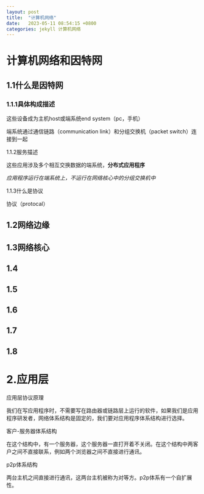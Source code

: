 ```yaml
---
layout: post
title:  "计算机网络"
date:   2023-05-11 08:54:15 +0800
categories: jekyll 计算机网络
---
```




# 计算机网络和因特网

## 1.1什么是因特网

### 1.1.1具体构成描述

这些设备成为主机host或端系统end system（pc，手机）

端系统通过通信链路（communication link）和分组交换机（packet switch）连接到一起

1.1.2服务描述

这些应用涉及多个相互交换数据的端系统，**分布式应用程序** 

*应用程序运行在端系统上，不运行在网络核心中的分组交换机中*

1.1.3什么是协议

协议（protocal）



## 1.2网络边缘

## 1.3网络核心

## 1.4

## 1.5

## 1.6

## 1.7

## 1.8

# 2.应用层

应用层协议原理

我们在写应用程序时，不需要写在路由器或链路层上运行的软件，如果我们是应用程序研发者，网络体系结构是固定的，我们要对应用程序体系结构进行选择。

客户-服务器体系结构

在这个结构中，有一个服务器，这个服务器一直打开着不关闭。在这个结构中两客户之间不直接联系，例如两个浏览器之间不直接进行通讯。

p2p体系结构

两台主机之间直接进行通讯，这两台主机被称为对等方。p2p体系有一个自扩展性。

